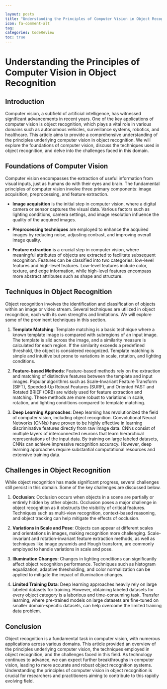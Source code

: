 ```yaml
---

layout: posts
title: "Understanding the Principles of Computer Vision in Object Recognition"
icon: fa-comment-alt
tag:      
categories: CodeReview
toc: true
---
```




# Understanding the Principles of Computer Vision in Object Recognition

## Introduction

Computer vision, a subfield of artificial intelligence, has witnessed significant advancements in recent years. One of the key applications of computer vision is object recognition, which plays a vital role in various domains such as autonomous vehicles, surveillance systems, robotics, and healthcare. This article aims to provide a comprehensive understanding of the principles underlying computer vision in object recognition. We will explore the foundations of computer vision, discuss the techniques used in object recognition, and delve into the challenges faced in this domain.

## Foundations of Computer Vision

Computer vision encompasses the extraction of useful information from visual inputs, just as humans do with their eyes and brain. The fundamental principles of computer vision involve three primary components: image acquisition, preprocessing, and feature extraction.

* **Image acquisition** is the initial step in computer vision, where a digital camera or sensor captures the visual data. Various factors such as lighting conditions, camera settings, and image resolution influence the quality of the acquired images. 

* **Preprocessing techniques** are employed to enhance the acquired images by reducing noise, adjusting contrast, and improving overall image quality.

* **Feature extraction** is a crucial step in computer vision, where meaningful attributes of objects are extracted to facilitate subsequent recognition. Features can be classified into two categories: low-level features and high-level features. Low-level features include color, texture, and edge information, while high-level features encompass more abstract attributes such as shape and structure.

## Techniques in Object Recognition

Object recognition involves the identification and classification of objects within an image or video stream. Several techniques are utilized in object recognition, each with its own strengths and limitations. We will explore some of the prominent techniques in this section.

1. **Template Matching**: Template matching is a basic technique where a known template image is compared with subregions of an input image. The template is slid across the image, and a similarity measure is calculated for each region. If the similarity exceeds a predefined threshold, the object is considered recognized. Template matching is simple and intuitive but prone to variations in scale, rotation, and lighting conditions.

2. **Feature-based Methods**: Feature-based methods rely on the extraction and matching of distinctive features between the template and input images. Popular algorithms such as Scale-Invariant Feature Transform (SIFT), Speeded-Up Robust Features (SURF), and Oriented FAST and Rotated BRIEF (ORB) are widely used for feature extraction and matching. These methods are more robust to variations in scale, rotation, and lighting conditions compared to template matching.

3. **Deep Learning Approaches**: Deep learning has revolutionized the field of computer vision, including object recognition. Convolutional Neural Networks (CNNs) have proven to be highly effective in learning discriminative features directly from raw image data. CNNs consist of multiple layers of interconnected neurons that learn hierarchical representations of the input data. By training on large labeled datasets, CNNs can achieve impressive recognition accuracy. However, deep learning approaches require substantial computational resources and extensive training data.

## Challenges in Object Recognition

While object recognition has made significant progress, several challenges still persist in this domain. Some of the key challenges are discussed below.

1. **Occlusion**: Occlusion occurs when objects in a scene are partially or entirely hidden by other objects. Occlusion poses a major challenge in object recognition as it obstructs the visibility of critical features. Techniques such as multi-view recognition, context-based reasoning, and object tracking can help mitigate the effects of occlusion.

2. **Variations in Scale and Pose**: Objects can appear at different scales and orientations in images, making recognition more challenging. Scale-invariant and rotation-invariant feature extraction methods, as well as techniques like image pyramids and Hough transform, are commonly employed to handle variations in scale and pose.

3. **Illumination Changes**: Changes in lighting conditions can significantly affect object recognition performance. Techniques such as histogram equalization, adaptive thresholding, and color normalization can be applied to mitigate the impact of illumination changes.

4. **Limited Training Data**: Deep learning approaches heavily rely on large labeled datasets for training. However, obtaining labeled datasets for every object category is a laborious and time-consuming task. Transfer learning, where pre-trained models on large datasets are fine-tuned on smaller domain-specific datasets, can help overcome the limited training data problem.

## Conclusion

Object recognition is a fundamental task in computer vision, with numerous applications across various domains. This article provided an overview of the principles underlying computer vision, the techniques employed in object recognition, and the challenges faced in this field. As technology continues to advance, we can expect further breakthroughs in computer vision, leading to more accurate and robust object recognition systems. Understanding the principles of computer vision in object recognition is crucial for researchers and practitioners aiming to contribute to this rapidly evolving field.